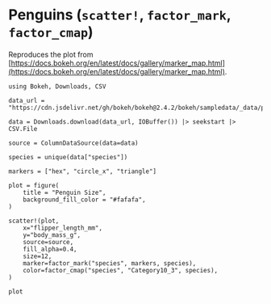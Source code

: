 # Penguins (`scatter!`, `factor_mark`, `factor_cmap`)

Reproduces the plot from [https://docs.bokeh.org/en/latest/docs/gallery/marker_map.html](https://docs.bokeh.org/en/latest/docs/gallery/marker_map.html).

```@example
using Bokeh, Downloads, CSV

data_url = "https://cdn.jsdelivr.net/gh/bokeh/bokeh@2.4.2/bokeh/sampledata/_data/penguins.csv"

data = Downloads.download(data_url, IOBuffer()) |> seekstart |> CSV.File

source = ColumnDataSource(data=data)

species = unique(data["species"])

markers = ["hex", "circle_x", "triangle"]

plot = figure(
    title = "Penguin Size",
    background_fill_color = "#fafafa",
)

scatter!(plot,
    x="flipper_length_mm",
    y="body_mass_g",
    source=source,
    fill_alpha=0.4,
    size=12,
    marker=factor_mark("species", markers, species),
    color=factor_cmap("species", "Category10_3", species),
)

plot
```
